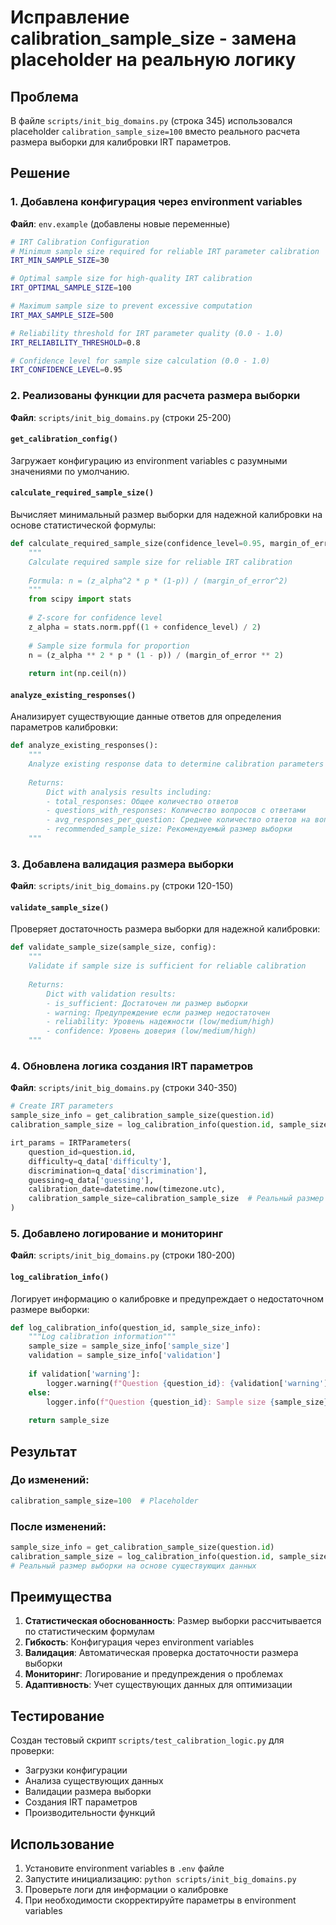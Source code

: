 # Исправление calibration_sample_size - замена placeholder на реальную логику

## Проблема

В файле `scripts/init_big_domains.py` (строка 345) использовался placeholder `calibration_sample_size=100` вместо реального расчета размера выборки для калибровки IRT параметров.

## Решение

### 1. Добавлена конфигурация через environment variables

**Файл**: `env.example` (добавлены новые переменные)

```bash
# IRT Calibration Configuration
# Minimum sample size required for reliable IRT parameter calibration
IRT_MIN_SAMPLE_SIZE=30

# Optimal sample size for high-quality IRT calibration
IRT_OPTIMAL_SAMPLE_SIZE=100

# Maximum sample size to prevent excessive computation
IRT_MAX_SAMPLE_SIZE=500

# Reliability threshold for IRT parameter quality (0.0 - 1.0)
IRT_RELIABILITY_THRESHOLD=0.8

# Confidence level for sample size calculation (0.0 - 1.0)
IRT_CONFIDENCE_LEVEL=0.95
```

### 2. Реализованы функции для расчета размера выборки

**Файл**: `scripts/init_big_domains.py` (строки 25-200)

#### `get_calibration_config()`
Загружает конфигурацию из environment variables с разумными значениями по умолчанию.

#### `calculate_required_sample_size()`
Вычисляет минимальный размер выборки для надежной калибровки на основе статистической формулы:

```python
def calculate_required_sample_size(confidence_level=0.95, margin_of_error=0.1, p=0.5):
    """
    Calculate required sample size for reliable IRT calibration
    
    Formula: n = (z_alpha^2 * p * (1-p)) / (margin_of_error^2)
    """
    from scipy import stats
    
    # Z-score for confidence level
    z_alpha = stats.norm.ppf((1 + confidence_level) / 2)
    
    # Sample size formula for proportion
    n = (z_alpha ** 2 * p * (1 - p)) / (margin_of_error ** 2)
    
    return int(np.ceil(n))
```

#### `analyze_existing_responses()`
Анализирует существующие данные ответов для определения параметров калибровки:

```python
def analyze_existing_responses():
    """
    Analyze existing response data to determine calibration parameters
    
    Returns:
        Dict with analysis results including:
        - total_responses: Общее количество ответов
        - questions_with_responses: Количество вопросов с ответами
        - avg_responses_per_question: Среднее количество ответов на вопрос
        - recommended_sample_size: Рекомендуемый размер выборки
    """
```

### 3. Добавлена валидация размера выборки

**Файл**: `scripts/init_big_domains.py` (строки 120-150)

#### `validate_sample_size()`
Проверяет достаточность размера выборки для надежной калибровки:

```python
def validate_sample_size(sample_size, config):
    """
    Validate if sample size is sufficient for reliable calibration
    
    Returns:
        Dict with validation results:
        - is_sufficient: Достаточен ли размер выборки
        - warning: Предупреждение если размер недостаточен
        - reliability: Уровень надежности (low/medium/high)
        - confidence: Уровень доверия (low/medium/high)
    """
```

### 4. Обновлена логика создания IRT параметров

**Файл**: `scripts/init_big_domains.py` (строки 340-350)

```python
# Create IRT parameters
sample_size_info = get_calibration_sample_size(question.id)
calibration_sample_size = log_calibration_info(question.id, sample_size_info)

irt_params = IRTParameters(
    question_id=question.id,
    difficulty=q_data['difficulty'],
    discrimination=q_data['discrimination'],
    guessing=q_data['guessing'],
    calibration_date=datetime.now(timezone.utc),
    calibration_sample_size=calibration_sample_size  # Реальный размер выборки
)
```

### 5. Добавлено логирование и мониторинг

**Файл**: `scripts/init_big_domains.py` (строки 180-200)

#### `log_calibration_info()`
Логирует информацию о калибровке и предупреждает о недостаточном размере выборки:

```python
def log_calibration_info(question_id, sample_size_info):
    """Log calibration information"""
    sample_size = sample_size_info['sample_size']
    validation = sample_size_info['validation']
    
    if validation['warning']:
        logger.warning(f"Question {question_id}: {validation['warning']} (reliability: {validation['reliability']})")
    else:
        logger.info(f"Question {question_id}: Sample size {sample_size} is sufficient (reliability: {validation['reliability']})")
    
    return sample_size
```

## Результат

### До изменений:
```python
calibration_sample_size=100  # Placeholder
```

### После изменений:
```python
sample_size_info = get_calibration_sample_size(question.id)
calibration_sample_size = log_calibration_info(question.id, sample_size_info)
# Реальный размер выборки на основе существующих данных
```

## Преимущества

1. **Статистическая обоснованность**: Размер выборки рассчитывается по статистическим формулам
2. **Гибкость**: Конфигурация через environment variables
3. **Валидация**: Автоматическая проверка достаточности размера выборки
4. **Мониторинг**: Логирование и предупреждения о проблемах
5. **Адаптивность**: Учет существующих данных для оптимизации

## Тестирование

Создан тестовый скрипт `scripts/test_calibration_logic.py` для проверки:

- Загрузки конфигурации
- Анализа существующих данных
- Валидации размера выборки
- Создания IRT параметров
- Производительности функций

## Использование

1. Установите environment variables в `.env` файле
2. Запустите инициализацию: `python scripts/init_big_domains.py`
3. Проверьте логи для информации о калибровке
4. При необходимости скорректируйте параметры в environment variables 